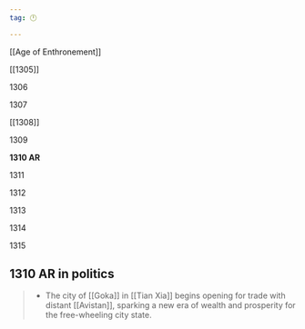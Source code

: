 ```yaml
---
tag: 🕛

---
```

[[Age of Enthronement]]


[[1305]]

1306

1307

[[1308]]

1309

**1310 AR**

1311

1312

1313

1314

1315



## 1310 AR in politics

>  - The city of [[Goka]] in [[Tian Xia]] begins opening for trade with distant [[Avistan]], sparking a new era of wealth and prosperity for the free-wheeling city state.






